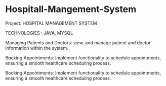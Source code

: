 # Hospitall-Mangement-System

Project:
        HOSPITAL MANAGEMENT SYSTEM

TECHNOLOGIES :
         JAVA, MYSQL

Managing Patients and Doctors:
           view, and manage patient and doctor information within the system.

Booking Appointments:
            Implement functionality to schedule appointments, ensuring a smooth healthcare scheduling process.

Booking Appointments:
            Implement functionality to schedule appointments, ensuring a smooth healthcare scheduling process.
